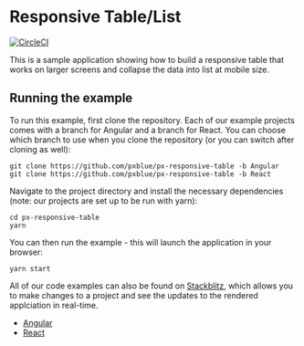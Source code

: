 # Responsive Table/List
[![CircleCI](https://circleci.com/gh/pxblue/responsive-table/tree/react.svg?style=shield)](https://circleci.com/gh/pxblue/responsive-table/tree/react) 

This is a sample application showing how to build a responsive table that works on larger screens and collapse the data into list at mobile size.

## Running the example
To run this example, first clone the repository. Each of our example projects comes with a branch for Angular and a branch for React. You can choose which branch to use when you clone the repository (or you can switch after cloning as well):

```
git clone https://github.com/pxblue/px-responsive-table -b Angular
git clone https://github.com/pxblue/px-responsive-table -b React
```

Navigate to the project directory and install the necessary dependencies (note: our projects are set up to be run with yarn):

```
cd px-responsive-table
yarn
```

You can then run the example - this will launch the application in your browser:
```
yarn start
```

All of our code examples can also be found on [Stackblitz](http://www.stackblitz.com/@px-blue), which allows you to make changes to a project and see the updates to the rendered applciation in real-time.
- [Angular](https://stackblitz.com/edit/pxblue-responsive-table-angular)
- [React](https://stackblitz.com/edit/pxblue-responsive-table-react)
